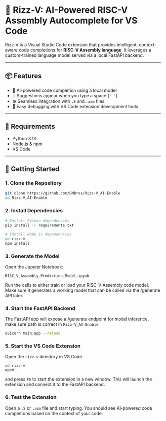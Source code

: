 # 🔧 Rizz-V: AI-Powered RISC-V Assembly Autocomplete for VS Code

Rizz-V is a Visual Studio Code extension that provides intelligent, context-aware code completions for **RISC-V Assembly language**. It leverages a custom-trained language model served via a local FastAPI backend.

---

## 📦 Features

- 🧠 AI-powered code completion using a local model
- 💡 Suggestions appear when you type a space (`' '`)
- ⚙️ Seamless integration with `.S` and `.asm` files
- 🧪 Easy debugging with VS Code extension development tools

---

## 🧰 Requirements

- Python 3.13
- Node.js & npm
- VS Code

---

## 🚀 Getting Started

### 1. Clone the Repository

```bash
git clone https://github.com/GNbros/Rizz-V_AI-Enable
cd Rizz-V_AI-Enable
```

### 2. Install Dependencies
```bash
# Install Python dependencies
pip install -r requirements.txt

# Install Node.js dependencies
cd rizz-v
npm install
```
### 3. Generate the Model
Open the Jupyter Notebook:
```angular2html
RISC_V_Assembly_Prediction_Model.ipynb
```

Run the cells to either train or load your RISC-V Assembly code model.  
Make sure it generates a working model that can be called via the /generate API later.
### 4. Start the FastAPI Backend
The FastAPI app will expose a /generate endpoint for model inference.  
make sure path is correct in `Rizz-V_AI-Enable`
```bash
uvicorn main:app --reload
```

### 5. Start the VS Code Extension
Open the `rizz-v` directory in VS Code 
```angular2html
cd rizz-v
open .
```
and press `F5` to start the extension in a new window.
This will launch the extension and connect it to the FastAPI backend.
### 6. Test the Extension
Open a `.S` or `.asm` file and start typing.
You should see AI-powered code completions based on the context of your code.
